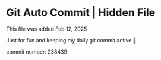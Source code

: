 # Git Auto Commit | Hidden File

This file was added Feb 12, 2025

Just for fun and keeping my daily git commit active 🤪

commit number: 238439
